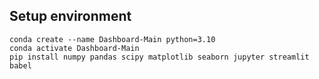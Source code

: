 

## Setup environment

```
conda create --name Dashboard-Main python=3.10
conda activate Dashboard-Main
pip install numpy pandas scipy matplotlib seaborn jupyter streamlit babel
```



